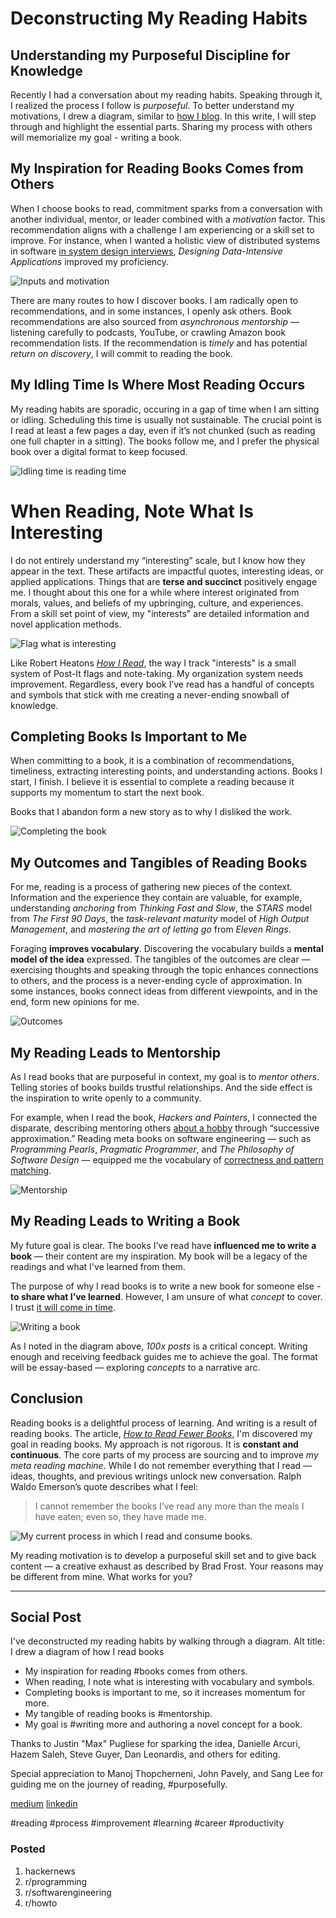 # Deconstructing My Reading Habits
## Understanding my Purposeful Discipline for Knowledge

Recently I had a conversation about my reading habits. Speaking through it, I realized the process I follow is *purposeful*. To better understand my motivations, I drew a diagram, similar to [how I blog](https://medium.com/@solidi/the-one-about-blogging-cd9e65a2055b). In this write, I will step through and highlight the essential parts. Sharing my process with others will memorialize my goal - writing a book.

## My Inspiration for Reading Books Comes from Others

When I choose books to read, commitment sparks from a conversation with another individual, mentor, or leader combined with a *motivation* factor. This recommendation aligns with a challenge I am experiencing or a skill set to improve. For instance, when I wanted a holistic view of distributed systems in software [in system design interviews](https://medium.com/swlh/the-one-about-software-engineering-interviewing-6f126e3a3171),  *Designing Data-Intensive Applications* improved my proficiency.

![Inputs and motivation](images/31-01.png)

There are many routes to how I discover books. I am radically open to recommendations, and in some instances, I openly ask others. Book recommendations are also sourced from *asynchronous mentorship* — listening carefully to podcasts, YouTube, or crawling Amazon book recommendation lists.  If the recommendation is *timely* and has potential *return on discovery*, I will commit to reading the book.

## My Idling Time Is Where Most Reading Occurs

My reading habits are sporadic, occuring in a gap of time when I am sitting or idling. Scheduling this time is usually not sustainable. The crucial point is I read at least a few pages a day, even if it’s not chunked (such as reading one full chapter in a sitting). The books follow me, and I prefer the physical book over a digital format to keep focused.

![Idling time is reading time](images/31-02.png)

# When Reading, Note What Is Interesting

I do not entirely understand my “interesting” scale, but I know how they appear in the text. These artifacts are impactful quotes, interesting ideas, or applied applications. Things that are **terse and succinct** positively engage me. I thought about this one for a while where interest originated from morals, values, and beliefs of my upbringing, culture, and experiences. From a skill set point of view, my "interests" are detailed information and novel application methods.

![Flag what is interesting](images/31-03.png)

Like Robert Heatons *[How I Read](https://robertheaton.com/2018/06/25/how-to-read/)*, the way I track "interests" is a small system of Post-It flags and note-taking. My organization system needs improvement. Regardless, every book I’ve read has a handful of concepts and symbols that stick with me creating a never-ending snowball of knowledge.

## Completing Books Is Important to Me

When committing to a book, it is a combination of recommendations, timeliness, extracting interesting points, and understanding actions. Books I start, I finish. I believe it is essential to complete a reading because it supports my momentum to start the next book.

Books that I abandon form a new story as to why I disliked the work.

![Completing the book](images/31-04.png)

## My Outcomes and Tangibles of Reading Books

For me, reading is a process of gathering new pieces of the context. Information and the experience they contain are valuable, for example, understanding *anchoring* from *Thinking Fast and Slow*, the *STARS* model from *The First 90 Days*, the *task-relevant maturity* model of *High Output Management*, and *mastering the art of letting go* from *Eleven Rings*.

Foraging **improves vocabulary**. Discovering the vocabulary builds a **mental model of the idea** expressed. The tangibles of the outcomes are clear —  exercising thoughts and speaking through the topic enhances connections to others, and the process is a never-ending cycle of approximation. In some instances, books connect ideas from different viewpoints, and in the end, form new opinions for me.

![Outcomes](images/31-05.png)

## My Reading Leads to Mentorship

As I read books that are purposeful in context, my goal is to *mentor others*. Telling stories of books builds trustful relationships. And the side effect is the inspiration to write openly to a community.

For example, when I read the book, *Hackers and Painters*, I connected the disparate, describing mentoring others [about a hobby](https://medium.com/the-innovation/cq-personal-mastery-through-hobbies-f25aab2e49ad) through “successive approximation.” Reading meta books on software engineering — such as *Programming Pearls*, *Pragmatic Programmer*, and *The Philosophy of Software Design* — equipped me the vocabulary of [correctness and pattern matching](https://medium.com/hackernoon/meta-skills-of-a-software-engineer-bed411f6685e).

![Mentorship](images/31-06.png)

## My Reading Leads to Writing a Book

My future goal is clear. The books I’ve read have **influenced me to write a book** — their content are my inspiration. My book will be a legacy of the  readings and what I've learned from them.

The purpose of why I read books is to write a new book for someone else - **to share what I’ve learned**. However, I am unsure of what *concept* to cover. I trust [it will come in time](https://martin.kleppmann.com/2020/09/29/is-book-writing-worth-it.html).

![Writing a book](images/31-07.png)

As I noted in the diagram above, *100x posts* is a critical concept. Writing enough and receiving feedback guides me to achieve the goal. The format will be essay-based — exploring *concepts* to a narrative arc.

## Conclusion

Reading books is a delightful process of learning. And writing is a result of reading books. The article, *[How to Read Fewer Books](https://www.theschooloflife.com/thebookoflife/how-to-read-fewer-books/)*, I'm discovered my goal in reading books. My approach is not rigorous. It is **constant and continuous**. The core parts of my process are sourcing and to improve *my meta reading machine*. While I do not remember everything that I read — ideas, thoughts, and previous writings unlock new conversation. Ralph Waldo Emerson’s quote describes what I feel:

> I cannot remember the books I’ve read any more than the meals I have eaten; even so, they have made me.

![My current process in which I read and consume books.](images/31-08.png)

My reading motivation is to develop a purposeful skill set and to give back content — a creative exhaust as described by Brad Frost. Your reasons may be different from mine. What works for you?

---

## Social Post

I've deconstructed my reading habits by walking through a diagram.
Alt  title: I drew a diagram of how I read books

- My inspiration for reading #books comes from others.
- When reading, I note what is interesting with vocabulary and symbols.
- Completing books is important to me, so it increases momentum for more.
- My tangible of reading books is #mentorship.
- My goal is #writing more and authoring a novel concept for a book.

Thanks to Justin "Max" Pugliese for sparking the idea,
Danielle Arcuri, Hazem Saleh, Steve Guyer, Dan Leonardis, and others for editing.

Special appreciation to Manoj Thopcherneni, John Pavely, and Sang Lee for guiding me on the journey of reading, #purposefully.

[medium](https://medium.com/the-innovation/deconstructing-my-reading-habits-cef9e7d82bad)
[linkedin](https://www.linkedin.com/pulse/deconstructing-my-reading-habits-douglas-w-arcuri)

#reading #process #improvement #learning #career #productivity

### Posted

1. hackernews
1. r/programming
1. r/softwarengineering
1. r/howto

